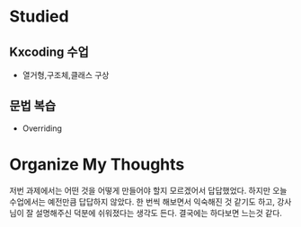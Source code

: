 # Studied

## Kxcoding 수업
- 열거형,구조체,클래스 구상

## 문법 복습
- Overriding

# Organize My Thoughts 
저번 과제에서는 어떤 것을 어떻게 만들어야 할지 모르겠어서 답답했었다. 하지만 오늘 수업에서는 예전만큼 답답하지 않았다. 한 번씩 해보면서 익숙해진 것 같기도 하고, 강사님이 잘 설명해주신 덕분에 쉬워졌다는 생각도 든다. 결국에는 하다보면 느는것 같다.
